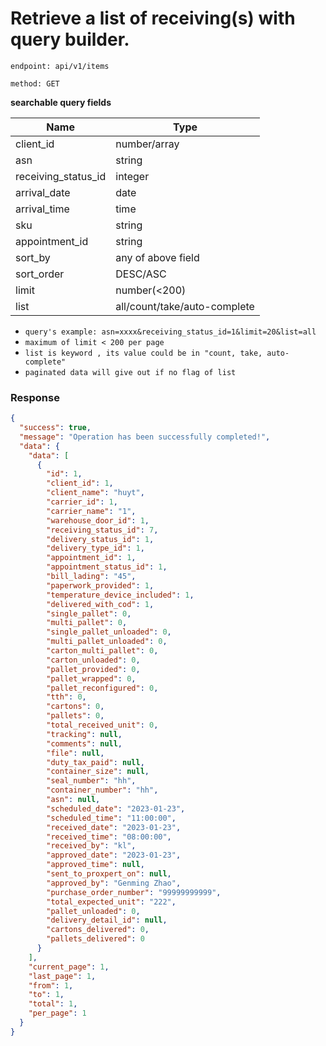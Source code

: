 # Retrieve a list of receiving(s) with query builder.

`endpoint: api/v1/items`

`method: GET`

**searchable query fields**

| Name                | Type                         |
|---------------------|------------------------------|
| client_id           | number/array                 |
| asn                 | string                       |
| receiving_status_id | integer                      |
| arrival_date        | date                         |
| arrival_time        | time                         |
| sku                 | string                       |
| appointment_id      | string                       |
| sort_by             | any of above field           |
| sort_order          | DESC/ASC                     |
| limit               | number(<200)                 |
| list                | all/count/take/auto-complete |

* `query's example: asn=xxxx&receiving_status_id=1&limit=20&list=all`
* `maximum of limit < 200 per page`
* `list is keyword , its value could be in "count, take, auto-complete"`
* `paginated data will give out if no flag of list`


### Response

```json
{
  "success": true,
  "message": "Operation has been successfully completed!",
  "data": {
    "data": [
      {
        "id": 1,
        "client_id": 1,
        "client_name": "huyt",
        "carrier_id": 1,
        "carrier_name": "1",
        "warehouse_door_id": 1,
        "receiving_status_id": 7,
        "delivery_status_id": 1,
        "delivery_type_id": 1,
        "appointment_id": 1,
        "appointment_status_id": 1,
        "bill_lading": "45",
        "paperwork_provided": 1,
        "temperature_device_included": 1,
        "delivered_with_cod": 1,
        "single_pallet": 0,
        "multi_pallet": 0,
        "single_pallet_unloaded": 0,
        "multi_pallet_unloaded": 0,
        "carton_multi_pallet": 0,
        "carton_unloaded": 0,
        "pallet_provided": 0,
        "pallet_wrapped": 0,
        "pallet_reconfigured": 0,
        "tth": 0,
        "cartons": 0,
        "pallets": 0,
        "total_received_unit": 0,
        "tracking": null,
        "comments": null,
        "file": null,
        "duty_tax_paid": null,
        "container_size": null,
        "seal_number": "hh",
        "container_number": "hh",
        "asn": null,
        "scheduled_date": "2023-01-23",
        "scheduled_time": "11:00:00",
        "received_date": "2023-01-23",
        "received_time": "08:00:00",
        "received_by": "kl",
        "approved_date": "2023-01-23",
        "approved_time": null,
        "sent_to_proxpert_on": null,
        "approved_by": "Genming Zhao",
        "purchase_order_number": "99999999999",
        "total_expected_unit": "222",
        "pallet_unloaded": 0,
        "delivery_detail_id": null,
        "cartons_delivered": 0,
        "pallets_delivered": 0
      }
    ],
    "current_page": 1,
    "last_page": 1,
    "from": 1,
    "to": 1,
    "total": 1,
    "per_page": 1
  }
}
```